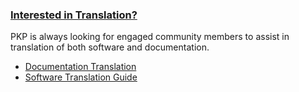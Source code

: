 
### [Interested in Translation?](/translating-guide/en/)

PKP is always looking for engaged community members to assist in translation of both software and documentation.

- [Documentation Translation](https://github.com/pkp/documentation-interest-group)
- [Software Translation Guide](/translating-guide/)

<!-- card flagged redundant // possible removal-->

